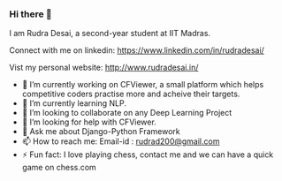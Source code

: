 ### Hi there 👋

I am Rudra Desai, a second-year student at IIT Madras.

Connect with me on linkedin: https://www.linkedin.com/in/rudradesai/

Vist my personal website: http://www.rudradesai.in/

- 🔭 I’m currently working on CFViewer, a small platform which helps competitive coders practise more and acheive their targets. 
- 🌱 I’m currently learning NLP.
- 👯 I’m looking to collaborate on any Deep Learning Project
- 🤔 I’m looking for help with CFViewer.
- 💬 Ask me about Django-Python Framework
- 📫 How to reach me: Email-id : rudrad200@gmail.com
- ⚡ Fun fact: I love playing chess, contact me and we can have a quick game on chess.com

